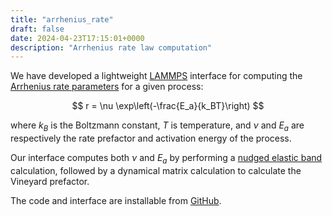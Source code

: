 ```yaml
---
title: "arrhenius_rate"
draft: false
date: 2024-04-23T17:15:01+0000
description: "Arrhenius rate law computation"
---
```


We have developed a lightweight [LAMMPS](https://en.wikipedia.org/wiki/LAMMPS) interface for computing the [Arrhenius rate parameters](https://en.wikipedia.org/wiki/Arrhenius_equation) for a given process:

$$
r = \nu \exp\left(-\frac{E_a}{k_BT}\right)
$$

where $k_B$ is the Boltzmann constant, $T$ is temperature, and $\nu$ and $E_a$ are respectively the rate prefactor and activation energy of the process.

Our interface computes both $\nu$ and $E_a$ by performing a [nudged elastic band](https://pubs.acs.org/doi/10.1021/acs.jctc.1c00462) calculation, followed by a dynamical matrix calculation to calculate the Vineyard prefactor.

The code and interface are installable from [GitHub](https://github.com/MUEXLY/arrhenius_rate).
